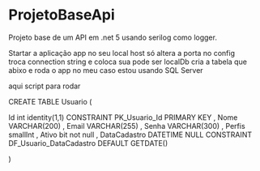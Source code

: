 # ProjetoBaseApi
Projeto base de um API em .net 5 usando serilog como logger.

Startar a aplicação app no seu local host só altera a porta no config  
troca connection string e coloca sua pode ser localDb 
cria a tabela que abixo e roda o app
no meu caso estou usando SQL Server

aqui script para rodar 

CREATE TABLE Usuario (

Id int identity(1,1) CONSTRAINT PK_Usuario_Id PRIMARY KEY
, Nome VARCHAR(200) 
, Email VARCHAR(255)
, Senha  VARCHAR(300)
, Perfis smallInt
, Ativo bit not null 
, DataCadastro DATETIME NULL CONSTRAINT DF_Usuario_DataCadastro DEFAULT GETDATE()

)
